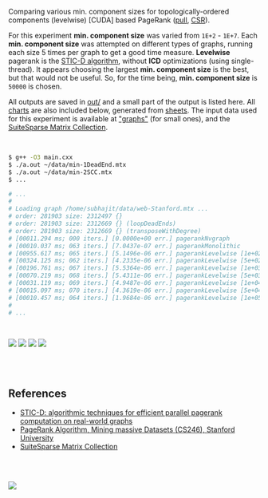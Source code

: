 Comparing various min. component sizes for topologically-ordered components
(levelwise) [CUDA] based PageRank ([pull], [CSR]).


For this experiment **min. component size** was varied from `1E+2` - `1E+7`.
Each **min. component size** was attempted on different types of graphs,
running each size 5 times per graph to get a good time measure. **Levelwise**
pagerank is the [STIC-D algorithm], without **ICD** optimizations (using
single-thread). It appears choosing the largest **min. component size**
is the best, but that would not be useful. So, for the time being,
**min. component size** is `50000` is chosen.

All outputs are saved in [out/](out/) and a small part of the output is listed
here. All [charts] are also included below, generated from [sheets]. The input
data used for this experiment is available at ["graphs"] (for small ones), and
the [SuiteSparse Matrix Collection].

<br>

```bash
$ g++ -O3 main.cxx
$ ./a.out ~/data/min-1DeadEnd.mtx
$ ./a.out ~/data/min-2SCC.mtx
$ ...

# ...
#
# Loading graph /home/subhajit/data/web-Stanford.mtx ...
# order: 281903 size: 2312497 {}
# order: 281903 size: 2312669 {} (loopDeadEnds)
# order: 281903 size: 2312669 {} (transposeWithDegree)
# [00011.294 ms; 000 iters.] [0.0000e+00 err.] pagerankNvgraph
# [00010.037 ms; 063 iters.] [7.0437e-07 err.] pagerankMonolithic
# [00955.617 ms; 065 iters.] [5.1496e-06 err.] pagerankLevelwise [1e+02 min-component-size]
# [00324.125 ms; 062 iters.] [4.2335e-06 err.] pagerankLevelwise [5e+02 min-component-size]
# [00196.761 ms; 067 iters.] [5.5364e-06 err.] pagerankLevelwise [1e+03 min-component-size]
# [00070.219 ms; 068 iters.] [5.4311e-06 err.] pagerankLevelwise [5e+03 min-component-size]
# [00031.119 ms; 069 iters.] [4.9487e-06 err.] pagerankLevelwise [1e+04 min-component-size]
# [00015.097 ms; 070 iters.] [4.3619e-06 err.] pagerankLevelwise [5e+04 min-component-size]
# [00010.457 ms; 064 iters.] [1.9684e-06 err.] pagerankLevelwise [1e+05 min-component-size]
#
# ...
```

<br>

[![](https://i.imgur.com/kohs9Ov.png)][sheets]
[![](https://i.imgur.com/eHwowMX.png)][sheets]
[![](https://i.imgur.com/PjrAfeK.png)][sheets]
[![](https://i.imgur.com/8bZtchZ.png)][sheets]

<br>
<br>


## References

- [STIC-D: algorithmic techniques for efficient parallel pagerank computation on real-world graphs][STIC-D algorithm]
- [PageRank Algorithm, Mining massive Datasets (CS246), Stanford University](http://snap.stanford.edu/class/cs246-videos-2019/lec9_190205-cs246-720.mp4)
- [SuiteSparse Matrix Collection]

<br>
<br>

[![](https://i.imgur.com/y1Q1Fzy.jpg)](https://www.youtube.com/watch?v=vbXTZlJ5fHU)

[SuiteSparse Matrix Collection]: https://suitesparse-collection-website.herokuapp.com
[STIC-D algorithm]: https://www.slideshare.net/SubhajitSahu/sticd-algorithmic-techniques-for-efficient-parallel-pagerank-computation-on-realworld-graphs
["graphs"]: https://github.com/puzzlef/graphs
[pull]: https://github.com/puzzlef/pagerank-push-vs-pull
[CSR]: https://github.com/puzzlef/pagerank-class-vs-csr
[charts]: https://photos.app.goo.gl/KzJK4wMtK9sJLRBWA
[sheets]: https://docs.google.com/spreadsheets/d/1AvibiNPO1pIC56ZMc16bRQ7E-afvvxGU2V_b7crgz0o/edit?usp=sharing
